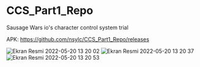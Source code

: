 # CCS_Part1_Repo

 Sausage Wars io's character control system trial
 
 APK: https://github.com/nsylc/CCS_Part1_Repo/releases
 
![Ekran Resmi 2022-05-20 13 20 02](https://user-images.githubusercontent.com/84657074/169508673-c4e2c6de-4d8f-429b-a8f6-d334535df844.png)
![Ekran Resmi 2022-05-20 13 20 37](https://user-images.githubusercontent.com/84657074/169508677-8e140498-83f6-4b1f-a126-e760ca35be7f.png)
![Ekran Resmi 2022-05-20 13 20 53](https://user-images.githubusercontent.com/84657074/169508680-ecd4e4a1-9591-480b-8a4b-ebdd5670c496.png)
